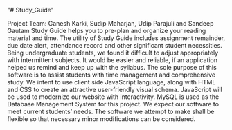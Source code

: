"# Study_Guide" 

Project Team:
Ganesh Karki, Sudip Maharjan, Udip Parajuli and Sandeep Gautam
Study Guide helps you to pre-plan and organize your reading material and time. The utility of Study Guide includes assignment remainder, due date alert, attendance record and other significant student necessities. Being undergraduate students, we found it difficult to adjust appropriately with intermittent subjects. It would be easier and reliable, if an application helped us remind and keep up with the syllabus. The sole purpose of this software is to assist students with time management and comprehensive study. We intent to use client side JavaScript language, along with HTML and CSS to create an attractive user-friendly visual schema. JavaScript will be used to modernize our website with interactivity. MySQL is used as the Database Management System for this project. We expect our software to meet current students’ needs. The software we attempt to make shall be flexible so that necessary minor modifications can be considered.
